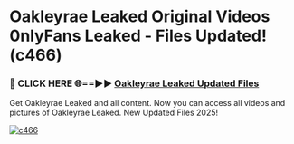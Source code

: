 # Oakleyrae Leaked Original Videos 0nlyFans Leaked - Files Updated! (c466)

<h3>🔴 CLICK HERE 🌐==►► <a href="https://tinyurl.com/ehrbuxhb" rel="nofollow">Oakleyrae Leaked Updated Files</a></h3>

Get Oakleyrae Leaked and all content. Now you can access all videos and pictures of Oakleyrae Leaked. New Updated Files 2025!

[![c466](https://i.imgur.com/lVYEuWS.gif)](https://tinyurl.com/ehrbuxhb)
